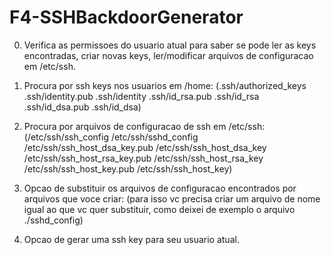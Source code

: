 # F4-SSHBackdoorGenerator

0. Verifica as permissoes do usuario atual para saber se pode ler as keys encontradas, criar novas keys, ler/modificar arquivos de configuracao em /etc/ssh.

1. Procura por ssh keys nos usuarios em /home:
(.ssh/authorized_keys .ssh/identity.pub .ssh/identity .ssh/id_rsa.pub .ssh/id_rsa .ssh/id_dsa.pub .ssh/id_dsa)

2. Procura por arquivos de configuracao de ssh em /etc/ssh:
(/etc/ssh/ssh_config /etc/ssh/sshd_config /etc/ssh/ssh_host_dsa_key.pub /etc/ssh/ssh_host_dsa_key /etc/ssh/ssh_host_rsa_key.pub /etc/ssh/ssh_host_rsa_key /etc/ssh/ssh_host_key.pub /etc/ssh/ssh_host_key)

3. Opcao de substituir os arquivos de configuracao encontrados por arquivos que voce criar:
(para isso vc precisa criar um arquivo de nome igual ao que vc quer substituir, como deixei de exemplo o arquivo ./sshd_config)

4. Opcao de gerar uma ssh key para seu usuario atual.


